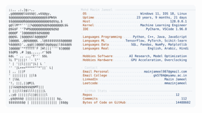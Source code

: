 <picture>
  <source srcset="https://raw.githubusercontent.com/mmazinjameel/mmazinjameel/main/dark_mode.svg?v=1756181616" media="(prefers-color-scheme: dark)">
  <img src="https://raw.githubusercontent.com/mmazinjameel/mmazinjameel/main/light_mode.svg?v=1756181616">
</picture>
